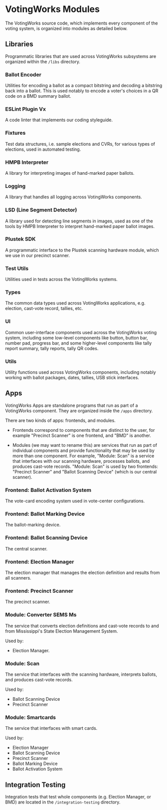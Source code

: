 # VotingWorks Modules

The VotingWorks source code, which implements every component of the
voting system, is organized into modules as detailed below.

## Libraries

Programmatic libraries that are used across VotingWorks subsystems are organized within the `/libs` directory.

### Ballot Encoder

Utilities for encoding a ballot as a compact bitstring and decoding a
bitstring back into a ballot. This is used notably to encode a voter's
choices in a QR code on a BMD summary ballot.

### ESLint Plugin Vx

A code linter that implements our coding styleguide.

### Fixtures

Test data structures, i.e. sample elections and CVRs, for various
types of elections, used in automated testing.

### HMPB Interpreter

A library for interpreting images of hand-marked paper ballots.

### Logging

A library that handles all logging across VotingWorks components.

### LSD (Line Segment Detector)

A library used for detecting line segments in images, used as one of the tools by HMPB Interpreter to interpret hand-marked paper ballot images.

### Plustek SDK

A programmatic interface to the Plustek scanning hardware module,
which we use in our precinct scanner.

### Test Utils

Utilities used in tests across the VotingWorks systems.

### Types

The common data types used across VotingWorks applications,
e.g. election, cast-vote record, tallies, etc.

### UI

Common user-interface components used across the VotingWorks voting
system, including some low-level components like button, button bar,
number pad, progress bar, and some higher-level components like tally
report summary, tally reports, tally QR codes.

### Utils

Utility functions used across VotingWorks components, including
notably working with ballot packages, dates, tallies, USB stick
interfaces.

## Apps

VotingWorks Apps are standalone programs that run as part of a
VotingWorks component. They are organized inside the `/apps`
directory.

There are two kinds of apps: frontends, and modules.

* Frontends correspond to components that are distinct to the user,
  for example "Precinct Scanner" is one frontend, and "BMD" is
  another.
  
* Modules (we may want to rename this) are services that run as part
  of individual components and provide functionality that may be used
  by more than one component. For example, "Module: Scan" is a service
  that interfaces with our scanning hardware, processes ballots, and
  produces cast-vote records. "Module: Scan" is used by two frontends:
  "Precinct Scanner" and "Ballot Scanning Device" (which is our
  central scanner).

### Frontend: Ballot Activation System

The vote-card encoding system used in vote-center configurations.

### Frontend: Ballot Marking Device

The ballot-marking device.

### Frontend: Ballot Scanning Device

The central scanner.

### Frontend: Election Manager

The election manager that manages the election definition and results
from all scanners.

### Frontend: Precinct Scanner

The precinct scanner.

### Module: Converter SEMS Ms

The service that converts election definitions and cast-vote records
to and from Mississippi's State Election Management System.

Used by:
* Election Manager.

### Module: Scan

The service that interfaces with the scanning hardware, interprets
ballots, and produces cast-vote records.

Used by:
* Ballot Scanning Device
* Precinct Scanner

### Module: Smartcards

The service that interfaces with smart cards.

Used by:
* Election Manager
* Ballot Scanning Device
* Precinct Scanner
* Ballot Marking Device
* Ballot Activation System

## Integration Testing

Integration tests that test whole components (e.g. Election Manager,
or BMD) are located in the `/integration-testing` directory.
